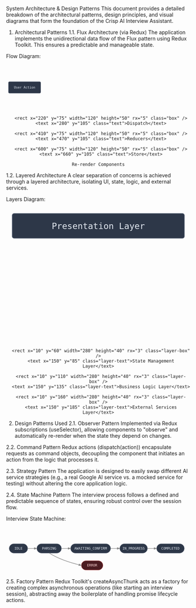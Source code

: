 System Architecture & Design Patterns
This document provides a detailed breakdown of the architectural patterns, design principles, and visual diagrams that form the foundation of the Crisp AI Interview Assistant.

1. Architectural Patterns
1.1. Flux Architecture (via Redux)
The application implements the unidirectional data flow of the Flux pattern using Redux Toolkit. This ensures a predictable and manageable state.

Flow Diagram:

<div align="center">
<svg viewBox="0 0 800 200" xmlns="http://www.w3.org/2000/svg" aria-labelledby="flux-title" role="img">
<title id="flux-title">Flux Architecture Diagram</title>
<defs>
<marker id="arrowhead" markerWidth="10" markerHeight="7" refX="0" refY="3.5" orient="auto">
<polygon points="0 0, 10 3.5, 0 7" fill="#888" />
</marker>
</defs>
<style>
.box { fill: #2d3748; stroke: #4a5568; }
.text { fill: #e2e8f0; font-family: monospace; font-size: 14px; }
.arrow { stroke: #888; stroke-width: 2; }
.label { fill: #a0aec0; font-family: monospace; font-size: 12px; }
</style>
<!-- Boxes -->
<g text-anchor="middle">
<rect x="10" y="75" width="140" height="50" rx="5" class="box" />
<text x="80" y="105" class="text">User Action</text>

      <rect x="220" y="75" width="120" height="50" rx="5" class="box" />
      <text x="280" y="105" class="text">Dispatch</text>

      <rect x="410" y="75" width="120" height="50" rx="5" class="box" />
      <text x="470" y="105" class="text">Reducers</text>

      <rect x="600" y="75" width="120" height="50" rx="5" class="box" />
      <text x="660" y="105" class="text">Store</text>
  </g>
  <!-- Arrows -->
  <g class="arrow" marker-end="url(#arrowhead)">
      <line x1="155" y1="100" x2="215" y2="100" />
      <line x1="345" y1="100" x2="405" y2="100" />
      <line x1="535" y1="100" x2="595" y2="100" />
      <path d="M 725 100 Q 760 100 760 60 L 40 60 Q 40 10 10 100" fill="none"/>
  </g>
  <text x="20" y="45" class="label">Re-render Components</text>

</svg>
</div>

1.2. Layered Architecture
A clear separation of concerns is achieved through a layered architecture, isolating UI, state, logic, and external services.

Layers Diagram:

<div align="center">
<svg viewBox="0 0 300 220" xmlns="http://www.w3.org/2000/svg" aria-labelledby="layered-title" role="img">
<title id="layered-title">Layered Architecture Diagram</title>
<style>
.layer-box { fill: #2d3748; stroke: #4a5568; }
.layer-text { fill: #e2e8f0; font-family: monospace; font-size: 14px; text-anchor: middle; }
</style>
<g>
<rect x="10" y="10" width="280" height="40" rx="3" class="layer-box" />
<text x="150" y="35" class="layer-text">Presentation Layer</text>

      <rect x="10" y="60" width="280" height="40" rx="3" class="layer-box" />
      <text x="150" y="85" class="layer-text">State Management Layer</text>

      <rect x="10" y="110" width="280" height="40" rx="3" class="layer-box" />
      <text x="150" y="135" class="layer-text">Business Logic Layer</text>
      
      <rect x="10" y="160" width="280" height="40" rx="3" class="layer-box" />
      <text x="150" y="185" class="layer-text">External Services Layer</text>
  </g>

</svg>
</div>

2. Design Patterns Used
2.1. Observer Pattern
Implemented via Redux subscriptions (useSelector), allowing components to "observe" and automatically re-render when the state they depend on changes.

2.2. Command Pattern
Redux actions (dispatch(action)) encapsulate requests as command objects, decoupling the component that initiates an action from the logic that processes it.

2.3. Strategy Pattern
The application is designed to easily swap different AI service strategies (e.g., a real Google AI service vs. a mocked service for testing) without altering the core application logic.

2.4. State Machine Pattern
The interview process follows a defined and predictable sequence of states, ensuring robust control over the session flow.

Interview State Machine:

<div align="center">
<svg viewBox="0 0 600 150" xmlns="http://www.w3.org/2000/svg" aria-labelledby="state-title" role="img">
<title id="state-title">Interview State Machine Diagram</title>
<defs>
<marker id="arrowhead-state" markerWidth="7" markerHeight="5" refX="6" refY="2.5" orient="auto">
<polygon points="0 0, 7 2.5, 0 5" fill="#888" />
</marker>
</defs>
<style>
.state { fill: #2d3748; stroke: #4a5568; }
.state-text { font-family: monospace; font-size: 11px; fill: #e2e8f0; }
.error-state { fill: #4c1d22; stroke: #9b2c2c; }
.error-text { fill: #fed7d7; }
.state-arrow { stroke: #888; stroke-width: 1.5; }
</style>
<g text-anchor="middle">
<rect x="10" y="55" width="60" height="30" rx="15" class="state"/><text x="40" y="74" class="state-text">IDLE</text>
<rect x="100" y="55" width="80" height="30" rx="15" class="state"/><text x="140" y="74" class="state-text">PARSING</text>
<rect x="210" y="55" width="130" height="30" rx="15" class="state"/><text x="275" y="74" class="state-text">AWAITING_CONFIRM</text>
<rect x="370" y="55" width="90" height="30" rx="15" class="state"/><text x="415" y="74" class="state-text">IN_PROGRESS</text>
<rect x="490" y="55" width="90" height="30" rx="15" class="state"/><text x="535" y="74" class="state-text">COMPLETED</text>
<rect x="245" y="110" width="70" height="30" rx="15" class="error-state"/><text x="280" y="129" class="state-text error-text">ERROR</text>
</g>
<g class="state-arrow" marker-end="url(#arrowhead-state)">
<line x1="70" y1="70" x2="100" y2="70"/>
<line x1="180" y1="70" x2="210" y2="70"/>
<line x1="340" y1="70" x2="370" y2="70"/>
<line x1="460" y1="70" x2="490" y2="70"/>
<path d="M 140 85 Q 180 110 245 125" fill="none"/>
</g>
</svg>
</div>

2.5. Factory Pattern
Redux Toolkit's createAsyncThunk acts as a factory for creating complex asynchronous operations (like starting an interview session), abstracting away the boilerplate of handling promise lifecycle actions.
